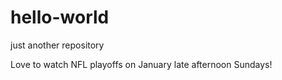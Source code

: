 # hello-world
just another repository
 

Love to watch NFL playoffs on January late afternoon Sundays!
